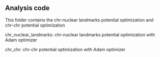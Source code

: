 ## Analysis code

This folder contains the chr-nuclear landmarks potential optimization and chr-chr potential optimization

chr_nuclear_landmarks: chr-nuclear landmarks potential optimization with Adam optimizer

chr_chr: chr-chr potential optimization with Adam optimizer
